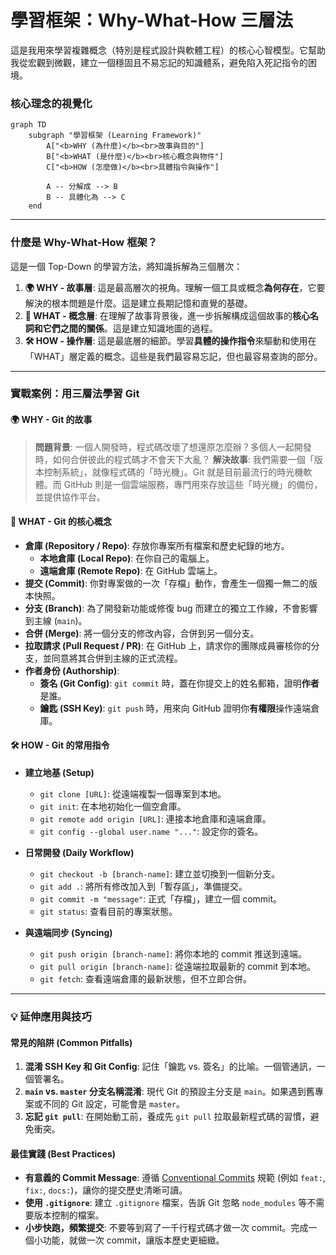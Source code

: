 # 學習框架：Why-What-How 三層法

這是我用來學習複雜概念（特別是程式設計與軟體工程）的核心心智模型。它幫助我從宏觀到微觀，建立一個穩固且不易忘記的知識體系，避免陷入死記指令的困境。

### 核心理念的視覺化

```mermaid
graph TD
    subgraph "學習框架 (Learning Framework)"
        A["<b>WHY (為什麼)</b><br>故事與目的"]
        B["<b>WHAT (是什麼)</b><br>核心概念與物件"]
        C["<b>HOW (怎麼做)</b><br>具體指令與操作"]

        A -- 分解成 --> B
        B -- 具體化為 --> C
    end
```

---

### 什麼是 Why-What-How 框架？

這是一個 Top-Down 的學習方法，將知識拆解為三個層次：

1.  **🌍 WHY - 故事層**: 這是最高層次的視角。理解一個工具或概念**為何存在**，它要解決的根本問題是什麼。這是建立長期記憶和直覺的基礎。
2.  **🧩 WHAT - 概念層**: 在理解了故事背景後，進一步拆解構成這個故事的**核心名詞和它們之間的關係**。這是建立知識地圖的過程。
3.  **🛠️ HOW - 操作層**: 這是最底層的細節。學習**具體的操作指令**來驅動和使用在「WHAT」層定義的概念。這些是我們最容易忘記，但也最容易查詢的部分。

---

### 實戰案例：用三層法學習 Git

#### 🌍 WHY - Git 的故事

> **問題背景**: 一個人開發時，程式碼改壞了想還原怎麼辦？多個人一起開發時，如何合併彼此的程式碼才不會天下大亂？
> **解決故事**: 我們需要一個「版本控制系統」，就像程式碼的「時光機」。Git 就是目前最流行的時光機軟體。而 GitHub 則是一個雲端服務，專門用來存放這些「時光機」的備份，並提供協作平台。

#### 🧩 WHAT - Git 的核心概念

- **倉庫 (Repository / Repo)**: 存放你專案所有檔案和歷史紀錄的地方。
  - **本地倉庫 (Local Repo)**: 在你自己的電腦上。
  - **遠端倉庫 (Remote Repo)**: 在 GitHub 雲端上。
- **提交 (Commit)**: 你對專案做的一次「存檔」動作，會產生一個獨一無二的版本快照。
- **分支 (Branch)**: 為了開發新功能或修復 bug 而建立的獨立工作線，不會影響到主線 (`main`)。
- **合併 (Merge)**: 將一個分支的修改內容，合併到另一個分支。
- **拉取請求 (Pull Request / PR)**: 在 GitHub 上，請求你的團隊成員審核你的分支，並同意將其合併到主線的正式流程。
- **作者身份 (Authorship)**:
  - **簽名 (Git Config)**: `git commit` 時，蓋在你提交上的姓名郵箱，證明**作者**是誰。
  - **鑰匙 (SSH Key)**: `git push` 時，用來向 GitHub 證明你**有權限**操作遠端倉庫。

#### 🛠️ HOW - Git 的常用指令

- **建立地基 (Setup)**

  - `git clone [URL]`: 從遠端複製一個專案到本地。
  - `git init`: 在本地初始化一個空倉庫。
  - `git remote add origin [URL]`: 連接本地倉庫和遠端倉庫。
  - `git config --global user.name "..."`: 設定你的簽名。

- **日常開發 (Daily Workflow)**

  - `git checkout -b [branch-name]`: 建立並切換到一個新分支。
  - `git add .`: 將所有修改加入到「暫存區」，準備提交。
  - `git commit -m "message"`: 正式「存檔」，建立一個 commit。
  - `git status`: 查看目前的專案狀態。

- **與遠端同步 (Syncing)**
  - `git push origin [branch-name]`: 將你本地的 commit 推送到遠端。
  - `git pull origin [branch-name]`: 從遠端拉取最新的 commit 到本地。
  - `git fetch`: 查看遠端倉庫的最新狀態，但不立即合併。

---

### 💡 延伸應用與技巧

#### 常見的陷阱 (Common Pitfalls)

1.  **混淆 SSH Key 和 Git Config**: 記住「鑰匙 vs. 簽名」的比喻。一個管通訊，一個管署名。
2.  **`main` vs. `master` 分支名稱混淆**: 現代 Git 的預設主分支是 `main`。如果遇到舊專案或不同的 Git 設定，可能會是 `master`。
3.  **忘記 `git pull`**: 在開始動工前，養成先 `git pull` 拉取最新程式碼的習慣，避免衝突。

#### 最佳實踐 (Best Practices)

- **有意義的 Commit Message**: 遵循 [Conventional Commits](https://www.conventionalcommits.org/) 規範 (例如 `feat:`, `fix:`, `docs:`)，讓你的提交歷史清晰可讀。
- **使用 `.gitignore`**: 建立 `.gitignore` 檔案，告訴 Git 忽略 `node_modules` 等不需要版本控制的檔案。
- **小步快跑，頻繁提交**: 不要等到寫了一千行程式碼才做一次 commit。完成一個小功能，就做一次 commit，讓版本歷史更細緻。

